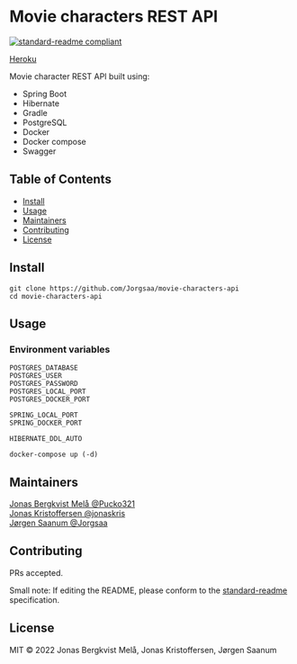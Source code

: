 # Movie characters REST API

[![standard-readme compliant](https://img.shields.io/badge/standard--readme-OK-green.svg?style=flat-square)](https://github.com/RichardLitt/standard-readme)

[Heroku](https://jorgsaa-movie-characters-api.herokuapp.com/swagger-ui/index.html)

Movie character REST API built using:
- Spring Boot
- Hibernate
- Gradle
- PostgreSQL
- Docker
- Docker compose
- Swagger

## Table of Contents

- [Install](#install)
- [Usage](#usage)
- [Maintainers](#maintainers)
- [Contributing](#contributing)
- [License](#license)

## Install

```
git clone https://github.com/Jorgsaa/movie-characters-api
cd movie-characters-api
```

## Usage

### Environment variables

```
POSTGRES_DATABASE
POSTGRES_USER
POSTGRES_PASSWORD
POSTGRES_LOCAL_PORT
POSTGRES_DOCKER_PORT

SPRING_LOCAL_PORT
SPRING_DOCKER_PORT

HIBERNATE_DDL_AUTO
```

```
docker-compose up (-d)
```

## Maintainers

[Jonas Bergkvist Melå @Pucko321](https://github.com/Pucko321) \
[Jonas Kristoffersen @jonaskris](https://github.com/jonaskris) \
[Jørgen Saanum @Jorgsaa](https://github.com/Jorgsaa)

## Contributing

PRs accepted.

Small note: If editing the README, please conform to the [standard-readme](https://github.com/RichardLitt/standard-readme) specification.

## License

MIT © 2022 Jonas Bergkvist Melå, Jonas Kristoffersen, Jørgen Saanum
